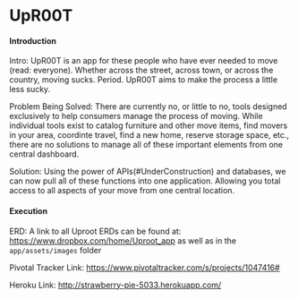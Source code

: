 # UpR00T

#### Introduction ####
Intro: UpR00T is an app for these people who have ever needed to move (read: everyone). Whether across the street, across town, or across the country, moving sucks. Period. UpR00T aims to make the process a little less sucky.

Problem Being Solved: There are currently no, or little to no, tools designed exclusively to help consumers manage the process of moving. While individual tools exist to catalog furniture and other move items, find movers in your area, coordinte travel, find a new home, reserve storage space, etc., there are no solutions to manage all of these important elements from one central dashboard. 

Solution: Using the power of APIs(#UnderConstruction) and databases, we can now pull all of these functions into one application. Allowing you total access to all aspects of your move from one central location. 

#### Execution ####
ERD: A link to all Uproot ERDs can be found at: https://www.dropbox.com/home/Uproot_app as well as in the ```app/assets/images``` folder

Pivotal Tracker Link: https://www.pivotaltracker.com/s/projects/1047416#

Heroku Link: http://strawberry-pie-5033.herokuapp.com/


